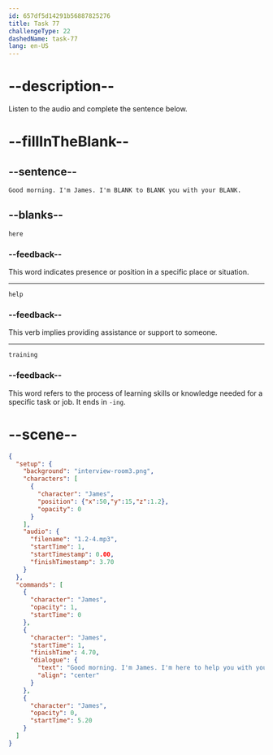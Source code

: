 ```yaml
---
id: 657df5d14291b56887825276
title: Task 77
challengeType: 22
dashedName: task-77
lang: en-US
---
```


<!--
AUDIO REFERENCE:
James: Good morning. I'm James. I'm here to help you with your training.
-->

# --description--

Listen to the audio and complete the sentence below.

# --fillInTheBlank--

## --sentence--

`Good morning. I'm James. I'm BLANK to BLANK you with your BLANK.`

## --blanks--

`here`

### --feedback--

This word indicates presence or position in a specific place or situation.

---

`help`

### --feedback--

This verb implies providing assistance or support to someone.

---

`training`

### --feedback--

This word refers to the process of learning skills or knowledge needed for a specific task or job. It ends in `-ing`.

# --scene--

```json
{
  "setup": {
    "background": "interview-room3.png",
    "characters": [
      {
        "character": "James",
        "position": {"x":50,"y":15,"z":1.2},
        "opacity": 0
      }
    ],
    "audio": {
      "filename": "1.2-4.mp3",
      "startTime": 1,
      "startTimestamp": 0.00,
      "finishTimestamp": 3.70
    }
  },
  "commands": [
    {
      "character": "James",
      "opacity": 1,
      "startTime": 0
    },
    {
      "character": "James",
      "startTime": 1,
      "finishTime": 4.70,
      "dialogue": {
        "text": "Good morning. I'm James. I'm here to help you with your training.",
        "align": "center"
      }
    },
    {
      "character": "James",
      "opacity": 0,
      "startTime": 5.20
    }
  ]
}
```
